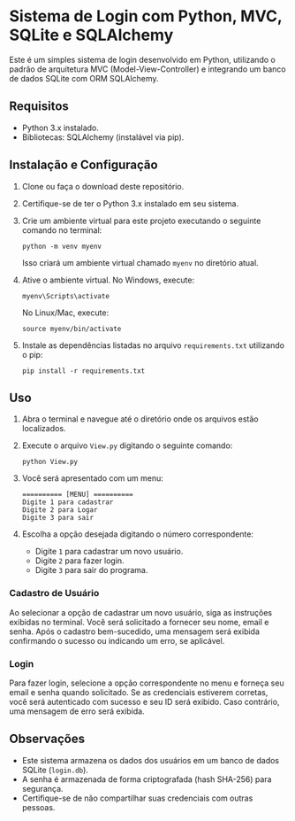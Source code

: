 # Sistema de Login com Python, MVC, SQLite e SQLAlchemy

Este é um simples sistema de login desenvolvido em Python, utilizando o padrão de arquitetura MVC (Model-View-Controller) e integrando um banco de dados SQLite com ORM SQLAlchemy.

## Requisitos

- Python 3.x instalado.
- Bibliotecas: SQLAlchemy (instalável via pip).

## Instalação e Configuração

1. Clone ou faça o download deste repositório.
2. Certifique-se de ter o Python 3.x instalado em seu sistema.
3. Crie um ambiente virtual para este projeto executando o seguinte comando no terminal:

   ```
   python -m venv myenv
   ```

   Isso criará um ambiente virtual chamado `myenv` no diretório atual.

4. Ative o ambiente virtual. No Windows, execute:

   ```
   myenv\Scripts\activate
   ```

   No Linux/Mac, execute:

   ```
   source myenv/bin/activate
   ```

5. Instale as dependências listadas no arquivo `requirements.txt` utilizando o pip:

   ```
   pip install -r requirements.txt
   ```

## Uso

1. Abra o terminal e navegue até o diretório onde os arquivos estão localizados.
2. Execute o arquivo `View.py` digitando o seguinte comando:

   ```
   python View.py
   ```

3. Você será apresentado com um menu:

   ```
   ========== [MENU] ==========
   Digite 1 para cadastrar
   Digite 2 para Logar
   Digite 3 para sair
   ```

4. Escolha a opção desejada digitando o número correspondente:
   - Digite `1` para cadastrar um novo usuário.
   - Digite `2` para fazer login.
   - Digite `3` para sair do programa.

### Cadastro de Usuário

Ao selecionar a opção de cadastrar um novo usuário, siga as instruções exibidas no terminal. Você será solicitado a fornecer seu nome, email e senha. Após o cadastro bem-sucedido, uma mensagem será exibida confirmando o sucesso ou indicando um erro, se aplicável.

### Login

Para fazer login, selecione a opção correspondente no menu e forneça seu email e senha quando solicitado. Se as credenciais estiverem corretas, você será autenticado com sucesso e seu ID será exibido. Caso contrário, uma mensagem de erro será exibida.

## Observações

- Este sistema armazena os dados dos usuários em um banco de dados SQLite (`login.db`).
- A senha é armazenada de forma criptografada (hash SHA-256) para segurança.
- Certifique-se de não compartilhar suas credenciais com outras pessoas.
